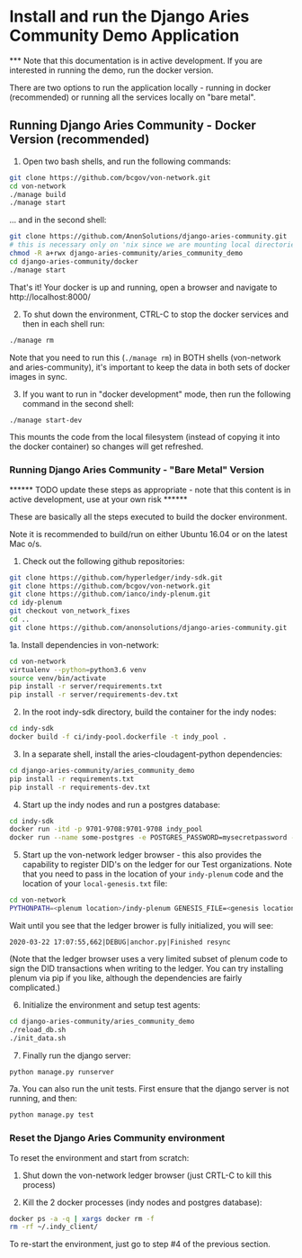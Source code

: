 # Install and run the Django Aries Community Demo Application

*** Note that this documentation is in active development.  If you are interested in running the demo, run the docker version.

There are two options to run the application locally - running in docker (recommended) or running all the services locally on "bare metal".


## Running Django Aries Community - Docker Version (recommended)

1. Open two bash shells, and run the following commands:

```bash
git clone https://github.com/bcgov/von-network.git
cd von-network
./manage build
./manage start
```

... and in the second shell:

```bash
git clone https://github.com/AnonSolutions/django-aries-community.git
# this is necessary only on 'nix since we are mounting local directories
chmod -R a+rwx django-aries-community/aries_community_demo
cd django-aries-community/docker
./manage start
```

That's it!  Your docker is up and running, open a browser and navigate to http://localhost:8000/

2. To shut down the environment, CTRL-C to stop the docker services and then in each shell run:

```bash
./manage rm
```

Note that you need to run this (`./manage rm`) in BOTH shells (von-network and aries-community), it's important to keep the data in both sets of docker images in sync.

3. If you want to run in "docker development" mode, then run the following command in the second shell:

```bash
./manage start-dev
```

This mounts the code from the local filesystem (instead of copying it into the docker container) so changes will get refreshed.


### Running Django Aries Community - "Bare Metal" Version

****** TODO update these steps as appropriate - note that this content is in active development, use at your own risk ******

These are basically all the steps executed to build the docker environment.

Note it is recommended to build/run on either Ubuntu 16.04 or on the latest Mac o/s.

1. Check out the following github repositories:

```bash
git clone https://github.com/hyperledger/indy-sdk.git
git clone https://github.com/bcgov/von-network.git
git clone https://github.com/ianco/indy-plenum.git
cd idy-plenum
git checkout von_network_fixes
cd ..
git clone https://github.com/anonsolutions/django-aries-community.git
```

1a. Install dependencies in von-network:

```bash
cd von-network
virtualenv --python=python3.6 venv
source venv/bin/activate
pip install -r server/requirements.txt
pip install -r server/requirements-dev.txt
```

2. In the root indy-sdk directory, build the container for the indy nodes:

```bash
cd indy-sdk
docker build -f ci/indy-pool.dockerfile -t indy_pool .
```

3. In a separate shell, install the aries-cloudagent-python dependencies:

```bash
cd django-aries-community/aries_community_demo
pip install -r requirements.txt
pip install -r requirements-dev.txt
```

4. Start up the indy nodes and run a postgres database:

```bash
cd indy-sdk
docker run -itd -p 9701-9708:9701-9708 indy_pool
docker run --name some-postgres -e POSTGRES_PASSWORD=mysecretpassword -d -p 5432:5432 postgres -c 'log_statement=all' -c 'logging_collector=on' -c 'log_destination=stderr'
```

5. Start up the von-network ledger browser - this also provides the capability to register DID's on the ledger for our Test organizations.  Note that you need to pass in the location of your `indy-plenum` code and the location of your `local-genesis.txt` file:

```bash
cd von-network
PYTHONPATH=<plenum location>/indy-plenum GENESIS_FILE=<genesis location>/local-genesis.txt REGISTER_NEW_DIDS=true PORT=9000 python -m server.server
```

Wait until you see that the ledger brower is fully initialized, you will see:

```
2020-03-22 17:07:55,662|DEBUG|anchor.py|Finished resync
```

(Note that the ledger browser uses a very limited subset of plenum code to sign the DID transactions when writing to the ledger.  You can try installing plenum via pip if you like, although the dependencies are fairly complicated.)

6. Initialize the environment and setup test agents:

```bash
cd django-aries-community/aries_community_demo
./reload_db.sh
./init_data.sh
```

7. Finally run the django server:

```bash
python manage.py runserver
```

7a. You can also run the unit tests.  First ensure that the django server is not running, and then:

```bash
python manage.py test
```

### Reset the Django Aries Community environment

To reset the environment and start from scratch:

1. Shut down the von-network ledger browser (just CRTL-C to kill this process)

2. Kill the 2 docker processes (indy nodes and postgres database):

```bash
docker ps -a -q | xargs docker rm -f
rm -rf ~/.indy_client/
```

To re-start the environment, just go to step #4 of the previous section.

